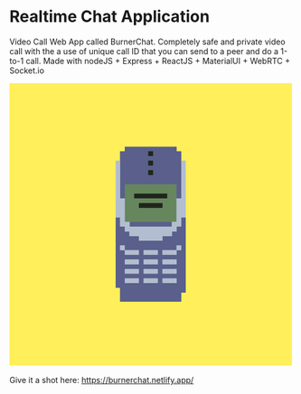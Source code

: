 # Realtime Chat Application

Video Call Web App called BurnerChat. Completely safe and private video call with the a use of unique call ID that you can send to a peer and do a 1-to-1 call. Made with nodeJS + Express + ReactJS + MaterialUI + WebRTC + Socket.io

![logo](public/favicon.png)

Give it a shot here: https://burnerchat.netlify.app/
